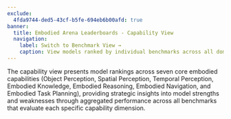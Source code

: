 ```yaml
---
exclude:
  4fda9744-ded5-43cf-b5fe-694eb6b00afd: true
banner:
  title: Embodied Arena Leaderboards - Capability View
  navigation:
    label: Switch to Benchmark View →
    caption: View models ranked by individual benchmarks across all domains
---
```


The capability view presents model rankings across seven core embodied capabilities (Object Perception, Spatial Perception, Temporal Perception, Embodied Knowledge, Embodied Reasoning, Embodied Navigation, and Embodied Task Planning), providing strategic insights into model strengths and weaknesses through aggregated performance across all benchmarks that evaluate each specific capability dimension.
